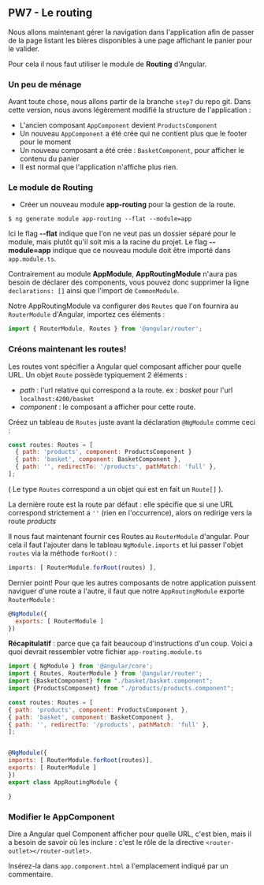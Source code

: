 ## PW7 - Le routing

Nous allons maintenant gérer la navigation dans l'application afin de passer de la page listant les bières disponibles à une page affichant le panier pour le valider.

Pour cela il nous faut utiliser le module de **Routing** d'Angular.

### Un peu de ménage

Avant toute chose, nous allons partir de la branche `step7` du repo git.
Dans cette version, nous avons légèrement modifié la structure de l'application :
* L'ancien composant `AppComponent` devient `ProductsComponent`
* Un nouveau `AppComponent` a été crée qui ne contient plus que le footer pour le moment
* Un nouveau composant a été crée : `BasketComponent`, pour afficher le contenu du panier
* Il est normal que l'application n'affiche plus rien.


### Le module de Routing

* Créer un nouveau module **app-routing** pour la gestion de la route.
```shell
$ ng generate module app-routing --flat --module=app
```
Ici le flag __--flat__ indique que l'on ne veut pas un dossier séparé pour le module, mais plutôt qu'il soit mis a la racine du projet. Le flag __--module=app__ indique que ce nouveau module doit être importé dans `app.module.ts`.

Contrairement au module **AppModule**, **AppRoutingModule** n'aura pas besoin de déclarer des components, vous pouvez donc supprimer la ligne `declarations: []` ainsi que l'import de `CommonModule`.

Notre AppRoutingModule va configurer des `Routes` que l'on fournira au `RouterModule` d'Angular, importez ces éléments :
```Javascript
import { RouterModule, Routes } from '@angular/router';
```

### Créons maintenant les routes!

Les routes vont spécifier a Angular quel composant afficher pour quelle URL.
Un objet `Route` possède typiquement 2 éléments :
* _path_ : l'url relative qui correspond a la route. ex : _basket_ pour l'url `localhost:4200/basket`
* _component_ : le composant a afficher pour cette route.

Créez un tableau de `Routes` juste avant la déclaration `@NgModule` comme ceci :
```javascript
const routes: Routes = [
  { path: 'products', component: ProductsComponent }
  { path: 'basket', component: BasketComponent },
  { path: '', redirectTo: '/products', pathMatch: 'full' },
];
```
( Le type `Routes` correspond a un objet qui est en fait un `Route[]` ).

La dernière route est la route par défaut : elle spécifie que si une URL correspond strictement a `''` (rien en l'occurrence), alors on redirige vers la route _products_

Il nous faut maintenant fournir ces Routes au `RouterModule` d'angular. Pour cela il faut l'ajouter dans le tableau  `NgModule.imports` et lui passer l'objet `routes` via la méthode `forRoot()` :
```javascript
imports: [ RouterModule.forRoot(routes) ],
```

Dernier point!
Pour que les autres composants de notre application puissent naviguer d'une route a l'autre, il faut que notre `AppRoutingModule` exporte `RouterModule` :


```Javascript
@NgModule({
  exports: [ RouterModule ]
})
```

__Récapitulatif__ : parce que ça fait beaucoup d'instructions d'un coup. Voici a quoi devrait ressembler votre fichier `app-routing.module.ts`

```javascript
import { NgModule } from '@angular/core';
import { Routes, RouterModule } from '@angular/router';
import {BasketComponent} from "./basket/basket.component";
import {ProductsComponent} from "./products/products.component";

const routes: Routes = [
{ path: 'products', component: ProductsComponent },
{ path: 'basket', component: BasketComponent },
{ path: '', redirectTo: '/products', pathMatch: 'full' },
];


@NgModule({
imports: [ RouterModule.forRoot(routes)],
exports: [ RouterModule ]
})
export class AppRoutingModule {

}
```



### Modifier le AppComponent

Dire a Angular quel Component afficher pour quelle URL, c'est bien, mais il a besoin de savoir où les inclure :
c'est le rôle de la directive `<router-outlet></router-outlet>`.

Insérez-la dans `app.component.html` a l'emplacement indiqué par un commentaire.
